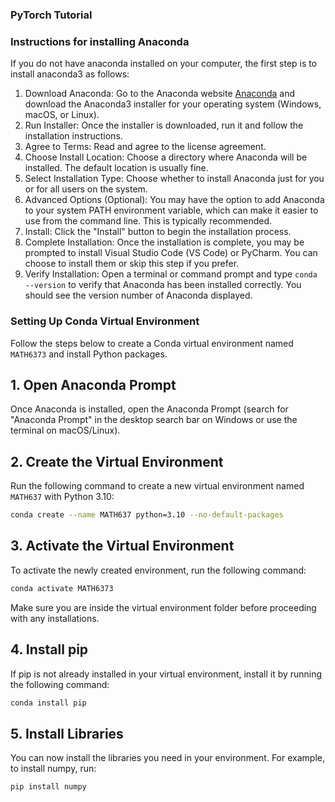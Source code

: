 ### PyTorch Tutorial


### Instructions for installing Anaconda
If you do not have anaconda installed on your computer, the first step is to install anaconda3 as follows:  
  1.	Download Anaconda: Go to the Anaconda website [Anaconda](https://www.anaconda.com/download) and download the Anaconda3 installer for your operating system (Windows, macOS, or Linux).
  2.	Run Installer: Once the installer is downloaded, run it and follow the installation instructions.
  3.	Agree to Terms: Read and agree to the license agreement.
  4.	Choose Install Location: Choose a directory where Anaconda will be installed. The default location is usually fine.
  5.	Select Installation Type: Choose whether to install Anaconda just for you or for all users on the system.
  6.	Advanced Options (Optional): You may have the option to add Anaconda to your system PATH environment variable, which can make it easier to use from the command line. This is typically recommended.
  7.	Install: Click the "Install" button to begin the installation process.
  8.	Complete Installation: Once the installation is complete, you may be prompted to install Visual Studio Code (VS Code) or PyCharm. You can choose to install them or skip this step if you prefer.
  9.	Verify Installation: Open a terminal or command prompt and type ```conda --version``` to verify that Anaconda has been installed correctly. You should see the version number of Anaconda displayed.


### Setting Up Conda Virtual Environment

Follow the steps below to create a Conda virtual environment named `MATH6373` and install Python packages.

## 1. Open Anaconda Prompt

Once Anaconda is installed, open the Anaconda Prompt (search for "Anaconda Prompt" in the desktop search bar on Windows or use the terminal on macOS/Linux).

## 2. Create the Virtual Environment

Run the following command to create a new virtual environment named `MATH637` with Python 3.10:

```bash
conda create --name MATH637 python=3.10 --no-default-packages
```
## 3. Activate the Virtual Environment
To activate the newly created environment, run the following command:

```bash
conda activate MATH6373
```
Make sure you are inside the virtual environment folder before proceeding with any installations. 

## 4. Install pip
If pip is not already installed in your virtual environment, install it by running the following command:

```bash
conda install pip
```
## 5.  Install Libraries
You can now install the libraries you need in your environment. For example, to install numpy, run:

```bash
pip install numpy
```


